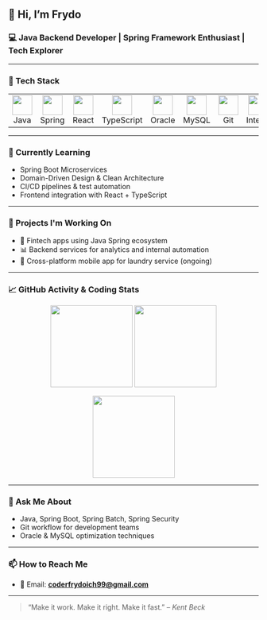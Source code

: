 ## 👋 Hi, I’m Frydo

### 💻 Java Backend Developer | Spring Framework Enthusiast | Tech Explorer

---

### 🧰 Tech Stack

<table>
  <tr>
    <td align="center"><img src="https://cdn.jsdelivr.net/gh/devicons/devicon/icons/java/java-original.svg" width="40" /><br>Java</td>
    <td align="center"><img src="https://cdn.jsdelivr.net/gh/devicons/devicon/icons/spring/spring-original.svg" width="40" /><br>Spring</td>
    <td align="center"><img src="https://cdn.jsdelivr.net/gh/devicons/devicon/icons/react/react-original.svg" width="40" /><br>React</td>
    <td align="center"><img src="https://cdn.jsdelivr.net/gh/devicons/devicon/icons/typescript/typescript-original.svg" width="40" /><br>TypeScript</td>
    <td align="center"><img src="https://cdn.jsdelivr.net/gh/devicons/devicon/icons/oracle/oracle-original.svg" width="40" /><br>Oracle</td>
    <td align="center"><img src="https://cdn.jsdelivr.net/gh/devicons/devicon/icons/mysql/mysql-original.svg" width="40" /><br>MySQL</td>
    <td align="center"><img src="https://cdn.jsdelivr.net/gh/devicons/devicon/icons/git/git-original.svg" width="40" /><br>Git</td>
    <td align="center"><img src="https://cdn.jsdelivr.net/gh/devicons/devicon/icons/intellij/intellij-original.svg" width="40" /><br>IntelliJ</td>
  </tr>
</table>

---

### 🌱 Currently Learning

- Spring Boot Microservices
- Domain-Driven Design & Clean Architecture
- CI/CD pipelines & test automation
- Frontend integration with React + TypeScript

---

### 🚀 Projects I'm Working On

- 🏦 Fintech apps using Java Spring ecosystem  
- 📊 Backend services for analytics and internal automation  
- 🧺 Cross-platform mobile app for laundry service (ongoing)

---

### 📈 GitHub Activity & Coding Stats

<p align="center">
  <img src="https://github-readme-stats.vercel.app/api?username=FrydoIW&show_icons=true&theme=radical" height="165"/>
  <img src="https://github-readme-stats.vercel.app/api/top-langs/?username=FrydoIW&layout=compact&theme=radical" height="165"/>
</p>

<p align="center">
  <img src="https://github-readme-streak-stats.herokuapp.com/?user=FrydoIW&theme=radical" height="165"/>
</p>

---

### 💬 Ask Me About

- Java, Spring Boot, Spring Batch, Spring Security  
- Git workflow for development teams  
- Oracle & MySQL optimization techniques

---

### 📫 How to Reach Me

- 📧 Email: **coderfrydoich99@gmail.com**

---

> “Make it work. Make it right. Make it fast.” – *Kent Beck*
